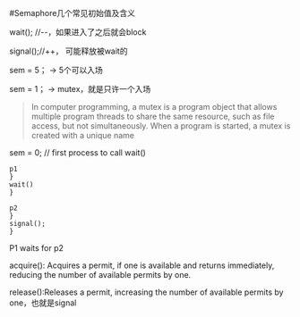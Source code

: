 #Semaphore几个常见初始值及含义


wait(); //--，如果进入了之后就会block

signal();//++， 可能释放被wait的

 
sem = 5； → 5个可以入场

sem = 1； → mutex，就是只许一个入场

>In computer programming, a mutex is a program object that allows multiple program threads to share the same resource, such as file access, but not simultaneously. When a program is started, a mutex is created with a unique name

sem = 0; // first process to call wait()


```
p1 
}
wait()
}

p2 
}
signal();
}

```

P1 waits for p2



acquire(): Acquires a permit, if one is available and returns immediately, reducing the number of available permits by one.



release():Releases a permit, increasing the number of available permits by one，也就是signal
